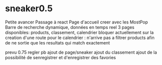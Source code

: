 # sneaker0.5
Petite avancer
Passage à react
Page d'accueil creer avec les MostPop
Barre de recherche dynamique, données en temps  reel
3 pages disponibles: products, classement, calendrier
bloquer actuellement sur la creation d'une route pour le calendrier : n'arrive pas a filtrer products afin de ne sortie que les resultats qui match exactement

prevu 0.75
regler pb
ajout de page/sneaker
ajout du classement
ajout de la possibilité de senregistrer et d'enregistrer des favories
